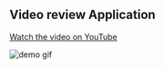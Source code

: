 ## Video review Application
[Watch the video on YouTube](https://youtu.be/ZZAq4wefp4g?si=EZ2C2EgAf6bnJ4y_)

![demo gif](example2_1.gif)

